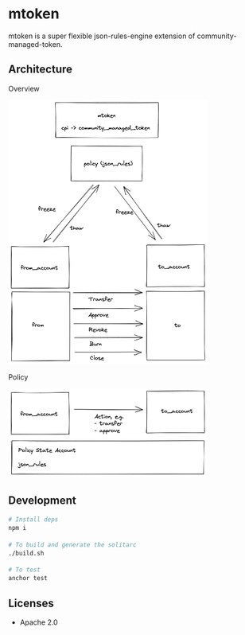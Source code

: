 # mtoken

mtoken is a super flexible json-rules-engine extension of community-managed-token.

## Architecture

Overview

<img src="./docs/arch.excalidraw.png" width="400">

Policy

<img src="./docs/policy.excalidraw.png" width="400">

## Development

```bash
# Install deps
npm i

# To build and generate the solitarc
./build.sh

# To test
anchor test
```

## Licenses
- Apache 2.0
